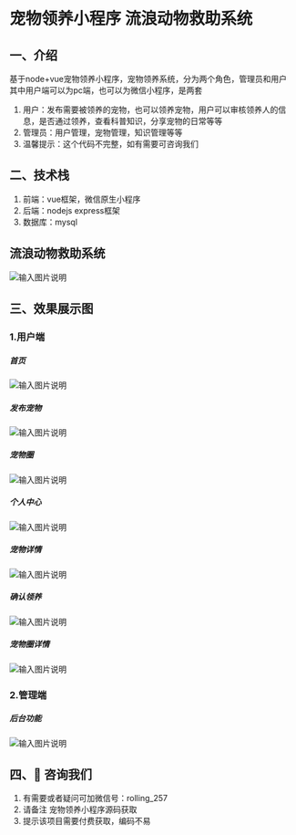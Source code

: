 # 宠物领养小程序 流浪动物救助系统

## 一、介绍
 基于node+vue宠物领养小程序，宠物领养系统，分为两个角色，管理员和用户 其中用户端可以为pc端，也可以为微信小程序，是两套
 1. 用户：发布需要被领养的宠物，也可以领养宠物，用户可以审核领养人的信息，是否通过领养，查看科普知识，分享宠物的日常等等
 2. 管理员：用户管理，宠物管理，知识管理等等
 3. 温馨提示：这个代码不完整，如有需要可咨询我们
## 二、技术栈
1.  前端：vue框架，微信原生小程序
2.  后端：nodejs express框架
3.  数据库：mysql
## 流浪动物救助系统
![输入图片说明](./preview/9.jpg)
## 三、效果展示图
### 1.用户端
##### 首页
![输入图片说明](./preview/1.jpg)
##### 发布宠物
![输入图片说明](./preview/2.jpg)
##### 宠物圈
![输入图片说明](./preview/3.jpg)
##### 个人中心
![输入图片说明](./preview/4.jpg)
##### 宠物详情
![输入图片说明](./preview/5.jpg)
##### 确认领养
![输入图片说明](./preview/6.jpg)
##### 宠物圈详情
![输入图片说明](./preview/7.jpg)

### 2.管理端

##### 后台功能
![输入图片说明](./preview/8.jpg)

## 四、🚀 咨询我们
1.  有需要或者疑问可加微信号：rolling_257
2.  请备注 宠物领养小程序源码获取
3.  提示该项目需要付费获取，编码不易



